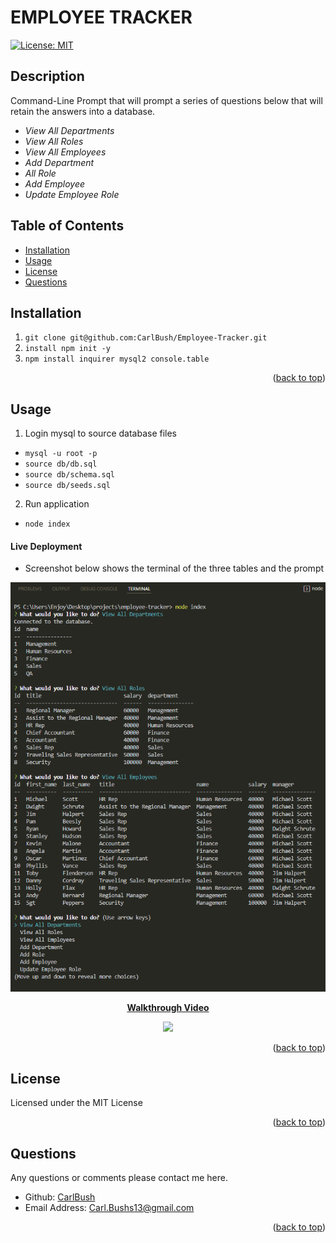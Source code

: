 <div id="top"></div>

# EMPLOYEE TRACKER
[![License: MIT](https://img.shields.io/badge/License-MIT-yellow.svg)](https://opensource.org/licenses/MIT)
## Description

Command-Line Prompt that will prompt a series of questions below that will retain the answers into a database.
* _View All Departments_
* _View All Roles_
* _View All Employees_
* _Add Department_
* _All Role_
* _Add Employee_
* _Update Employee Role_


## Table of Contents
* [Installation](#Installation)
* [Usage](#Usage)
* [License](#License)
* [Questions](#Questions)

## Installation

1. ```git clone git@github.com:CarlBush/Employee-Tracker.git```
2. ```install npm init -y```
3. ```npm install inquirer mysql2 console.table```

<p align="right">(<a href="#top">back to top</a>)</p>

## Usage 

1. Login mysql to source database files
 * ```mysql -u root -p```
 * ```source db/db.sql```
 * ```source db/schema.sql```
 * ```source db/seeds.sql```
2. Run application
* ```node index```


#### Live Deployment
* Screenshot below shows the terminal of the three tables and the prompt

<p align="center"><kbd><img src=https://github.com/CarlBush/Employee-Tracker/blob/main/media/screenshot_terminal.png/></kbd></p>

<strong><p align="center"><a href="https://drive.google.com/file/d/1AUnm2pf7-vwACrq2q8KzeVp0RQvuSAL6/view">Walkthrough Video</a></p></strong>

<p align="center"><kbd><img src=https://github.com/CarlBush/Employee-Tracker/blob/main/media/Employee_Tracker_GIF.gif/></kbd></p>

<p align="right">(<a href="#top">back to top</a>)</p>


## License

Licensed under the MIT License

<p align="right">(<a href="#top">back to top</a>)</p>

## Questions

Any questions or comments please contact me here.
* Github: [CarlBush](https://github.com/CarlBush)
* Email Address: [Carl.Bushs13@gmail.com](mailto:Carl.Bushs13@gmail.com)

<p align="right">(<a href="#top">back to top</a>)</p>
